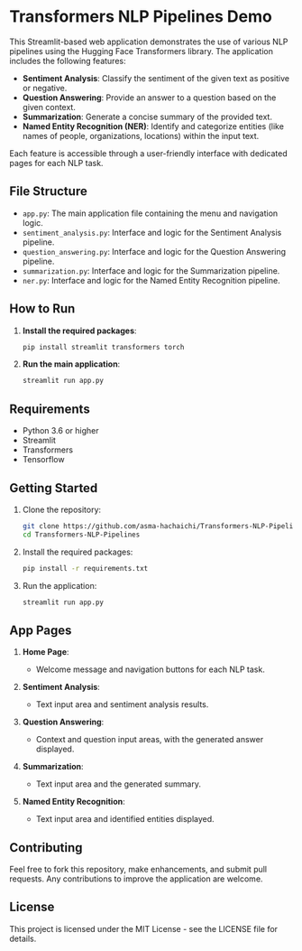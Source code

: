 # Transformers NLP Pipelines Demo

This Streamlit-based web application demonstrates the use of various NLP pipelines using the Hugging Face Transformers library. The application includes the following features:

- **Sentiment Analysis**: Classify the sentiment of the given text as positive or negative.
- **Question Answering**: Provide an answer to a question based on the given context.
- **Summarization**: Generate a concise summary of the provided text.
- **Named Entity Recognition (NER)**: Identify and categorize entities (like names of people, organizations, locations) within the input text.

Each feature is accessible through a user-friendly interface with dedicated pages for each NLP task.

## File Structure

- `app.py`: The main application file containing the menu and navigation logic.
- `sentiment_analysis.py`: Interface and logic for the Sentiment Analysis pipeline.
- `question_answering.py`: Interface and logic for the Question Answering pipeline.
- `summarization.py`: Interface and logic for the Summarization pipeline.
- `ner.py`: Interface and logic for the Named Entity Recognition pipeline.

## How to Run

1. **Install the required packages**:

   ```sh
   pip install streamlit transformers torch
   ```

2. **Run the main application**:
   ```sh
   streamlit run app.py
   ```

## Requirements

- Python 3.6 or higher
- Streamlit
- Transformers
- Tensorflow

## Getting Started

1. Clone the repository:

   ```sh
   git clone https://github.com/asma-hachaichi/Transformers-NLP-Pipelines.git
   cd Transformers-NLP-Pipelines
   ```

2. Install the required packages:

   ```sh
   pip install -r requirements.txt
   ```

3. Run the application:
   ```sh
   streamlit run app.py
   ```

## App Pages

1. **Home Page**:
   - Welcome message and navigation buttons for each NLP task.
2. **Sentiment Analysis**:
   - Text input area and sentiment analysis results.
3. **Question Answering**:

   - Context and question input areas, with the generated answer displayed.

4. **Summarization**:
   - Text input area and the generated summary.
5. **Named Entity Recognition**:
   - Text input area and identified entities displayed.

## Contributing

Feel free to fork this repository, make enhancements, and submit pull requests. Any contributions to improve the application are welcome.

## License

This project is licensed under the MIT License - see the LICENSE file for details.
